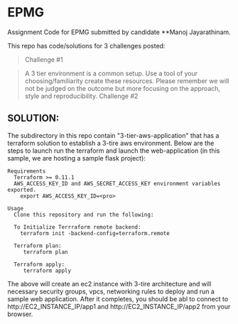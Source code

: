 # EPMG
Assignment Code for EPMG submitted by candidate **Manoj Jayarathinam.

This repo has code/solutions for 3 challenges posted: 

>Challenge #1

> A 3 tier environment is a common setup. Use a tool of your choosing/familiarity create these resources. Please remember we will not be judged on the outcome but more focusing on the approach, style and reproducibility.
Challenge #2

## SOLUTION:

The subdirectory in this repo contain "3-tier-aws-application" that has a terraform solution to establish a 3-tire aws environment. 
Below are the steps to launch run the terraform and launch the web-application (in this sample, we are hosting a sample flask project):

    Requirements
      Terraform >= 0.11.1
      AWS_ACCESS_KEY_ID and AWS_SECRET_ACCESS_KEY environment variables exported.
        export AWS_ACCESS_KEY_ID=<pro>
    
    Usage
      Clone this repository and run the following:
      
      To Initialize Terrraform remote backend:
        terraform init -backend-config=terraform.remote
      
      Terraform plan:
         terraform plan
      
      Terraform apply:
         terraform apply

The above will create an ec2 instance with 3-tire architecture and will necessary security groups, vpcs, networking rules to deploy and run a sample web application. After it completes, you should be abl to connect to http://EC2_INSTANCE_IP/app1 and http://EC2_INSTANCE_IP/app2 from your browser.
